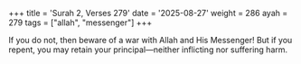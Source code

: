 +++
title = 'Surah 2, Verses 279'
date = '2025-08-27'
weight = 286
ayah = 279
tags = ["allah", "messenger"]
+++

If you do not, then beware of a war with Allah and His Messenger! But if you repent, you may retain your principal—neither inflicting nor suffering harm.